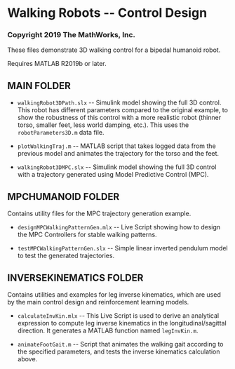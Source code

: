 # Walking Robots -- Control Design
### Copyright 2019 The MathWorks, Inc.

These files demonstrate 3D walking control for a bipedal humanoid robot.

Requires MATLAB R2019b or later.

## MAIN FOLDER

* `walkingRobot3DPath.slx` -- Simulink model showing the full 3D control. This robot has different parameters 
compared to the original example, to show the robustness of this control with a 
more realistic robot (thinner torso, smaller feet, less world damping, etc.). 
This uses the `robotParameters3D.m` data file.

* `plotWalkingTraj.m` -- MATLAB script that takes logged data from the previous model and animates the 
trajectory for the torso and the feet.

* `walkingRobot3DMPC.slx` -- Simulink model showing the full 3D control with a trajectory generated using
Model Predictive Control (MPC).

## MPCHUMANOID FOLDER
Contains utility files for the MPC trajectory generation example.

* `designMPCWalkingPatternGen.mlx` -- Live Script showing how to design the MPC Controllers for stable walking patterns.

* `testMPCWalkingPatternGen.slx` -- Simple linear inverted pendulum model to test the generated trajectories.

## INVERSEKINEMATICS FOLDER
Contains utilities and examples for leg inverse kinematics, which are used by the main control design and reinforcement learning models.

* `calculateInvKin.mlx` -- This Live Script is used to derive an analytical expression to compute leg 
inverse kinematics in the longitudinal/sagittal direction. It generates a MATLAB function named `legInvKin.m`.

* `animateFootGait.m` -- Script that animates the walking gait according to the specified parameters, and 
tests the inverse kinematics calculation above.